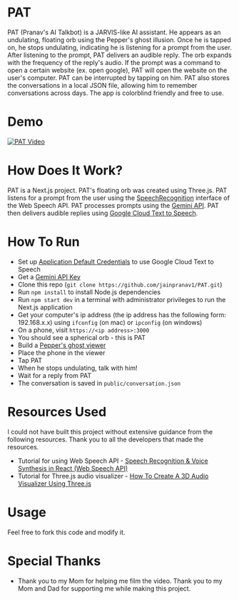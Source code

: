 # PAT

PAT (Pranav's AI Talkbot) is a JARVIS-like AI assistant. He appears as an undulating, floating orb using the Pepper's ghost illusion. Once he is tapped on, he stops undulating, indicating he is listening for a prompt from the user. After listening to the prompt, PAT delivers an audible reply. The orb expands with the frequency of the reply's audio. If the prompt was a command to open a certain website (ex. open google), PAT will open the website on the user's computer. PAT can be interrupted by tapping on him. PAT also stores the conversations in a local JSON file, allowing him to remember conversations across days. The app is colorblind friendly and free to use.

# Demo

[![PAT Video](https://img.youtube.com/vi/_JdgnBJxhuc/0.jpg)](https://www.youtube.com/watch?v=_JdgnBJxhuc)

# How Does It Work?

PAT is a Next.js project. PAT's floating orb was created using Three.js. PAT listens for a prompt from the user using the [SpeechRecognition](https://developer.mozilla.org/en-US/docs/Web/API/SpeechRecognition) interface of the Web Speech API. PAT processes prompts using the [Gemini API](https://ai.google.dev/gemini-api). PAT then delivers audible replies using [Google Cloud Text to Speech](https://cloud.google.com/text-to-speech?hl=en).

# How To Run

- Set up [Application Default Credentials](https://cloud.google.com/text-to-speech/docs/libraries#authentication) to use Google Cloud Text to Speech
- Get a [Gemini API Key](https://ai.google.dev/gemini-api/docs/api-key)
- Clone this repo (`git clone https://github.com/jainpranav1/PAT.git`)
- Run `npm install` to install Node.js dependencies
- Run `npm start dev` in a terminal with administrator privileges to run the Next.js application
- Get your computer's ip address (the ip address has the following form: 192.168.x.x) using `ifconfig` (on mac) or `ipconfig` (on windows)
- On a phone, visit `https://<ip address>:3000`
- You should see a spherical orb - this is PAT
- Build a [Pepper's ghost viewer](https://www.youtube.com/watch?v=IIaZr31pptY)
- Place the phone in the viewer
- Tap PAT
- When he stops undulating, talk with him!
- Wait for a reply from PAT
- The conversation is saved in `public/conversation.json`

# Resources Used

I could not have built this project without extensive guidance from the following resources. Thank you to all the developers that made the resources.

- Tutorial for using Web Speech API - [Speech Recognition & Voice Synthesis in React (Web Speech API)
  ](https://www.youtube.com/watch?v=JFfCDvKiJqU)
- Tutorial for Three.js audio visualizer - [How To Create A 3D Audio Visualizer Using Three.js
  ](https://www.youtube.com/watch?v=qDIF2z_VtHs)

# Usage

Feel free to fork this code and modify it.

# Special Thanks

- Thank you to my Mom for helping me film the video. Thank you to my Mom and Dad for supporting me while making this project.
